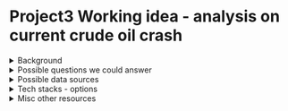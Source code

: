 # Project3 Working idea - analysis on current crude oil crash

<details>
<summary>Background</summary>

## Background info

---

<details>
<summary>Timeline of current crisis</summary>

### Multiple timelines
1. Normal Winter oil consumption in the US
2. Coronavirus begins and how oil prices slumped 
3. Russia walking out of OPEC meetings which caused Saudia Arabia to lower prices but increase production 

https://en.wikipedia.org/wiki/2020_Russia%E2%80%93Saudi_Arabia_oil_price_war

![Oil timelines](https://en.m.wikipedia.org/wiki/File:WTI_price_2019-2020.png)

</details>

----

<details>
<summary>Oil trading basics</summary>
<p>

#### General "How it works" articles: 

- Investopedia "How to invest in oil" - https://www.investopedia.com/ask/answers/08/oil-as-investment.asp
- The Balance "Investing in Oil ETFs" - https://www.thebalance.com/how-to-invest-in-oil-without-getting-your-hands-dirty-1214929
- The Balance "Basics of commodities trading" - https://www.thebalance.com/trading-crude-oil-futures-809351

</p>
</details>

---

<details>
<summary>Crude oil classifications</summary>

https://en.wikipedia.org/wiki/Benchmark_(crude_oil)

### Notes FTA [Crude oil classifications](https://www.thebalance.com/the-basics-of-crude-oil-classification-1182570):
- Many types of crude oil
- Naming is mix of location ("West Texas...") and/or characteristics  (sweet, sour, light, heavy)

Sweet and Sour
- Crude oil with low sulfur content is classified as “sweet.” 
- Crude oil with a higher sulfur content is classified as “sour.” 
- Sulfur content is considered an undesirable characteristic for both processing and end-product quality. 
Therefore, **sweet crude is typically more desirable and valuable than sour crude**. 
West Texas Intermediate (WTI) crude oil is a good example of sweet crude oil, while oil from Canada and the U.S. Gulf Coast tends to be sour.

Light and Heavy
- oil’s relative density, based on the American Petroleum Institute (API) gravity
- Light is inexpensive to produce 
- Heavy crude can’t be produced, transported, and refined by conventional methods

Crude oil futures have a few classifications:
**Light Sweet Crude Oil** is the most popular grade of crude oil being traded because it 
is the easiest to distill into other products and it is traded 
on the New York Mercantile Exchange (NYMEX). 

**Brent Blend Crude** is a grade of oil that is primarily traded in 
London and seeing increased interest. Russia, Saudi Arabia, and the United 
States are the world's three largest oil producers as of 2018.
**Brent is the most widely used benchmark for determining gasoline prices.**

</details>

</details>

<details>
<summary>Possible questions we could answer</summary>

# Possible Questions we could answer
## Historical analysis
* Has there been an impact on [Big Oil](https://en.wikipedia.org/wiki/Big_Oil) valuations as crude oil dropped?
* Which companies are the most/least impacted by crude oil drop?
* How have Americans' 401k plans been impacted - by crude oil drop? By Big Oil value loss?
* What happened in the markets in 1957 before and after the last time oil went negative?
* What were the leading indicators? How could a savvy investor have predicted this?
* What does global politics have to do with this price (Russia vs. Saudi's Arabia)?
* * https://en.wikipedia.org/wiki/2020_Russia%E2%80%93Saudi_Arabia_oil_price_war
* What impact has oil collapse had on the strength of the US dollar?
* What impact has this had on  Saudi Arabia's cash reserves? https://www.bloomberg.com/news/articles/2020-04-28/saudi-central-bank-fx-reserves-plunge-27-billion-in-march

## COVID-19 Related
1. What impact did COVID-19 have on already distressed prices?

## Predicting the future (AI/ML)
1. Do we expect a return to normalcy in Winter as more Americans will likely be at home and require heating 
from oil than likely ever before in history?
2. Do we expect the price of oil to be impacted by re-opening the country?
3. What impact would a second wave of covid-19 have on future oil after a rebound?
4. Are certain parts of the country more important to an oil rebound than others?
5. If COVID-19 never happened, would oil still have gone negative?

## Other tie-ins that might be interesting to explore (aka distractions)
1. Has the demand for solar decreased as oil prices have slumped?

</details>

<details>
<summary>Possible data sources</summary>

# Possible data sources

---

<details><summary>Trading data</summary>

## Trading data
1. **US dollar** vs. xyz currency
1. **Oil futures**
* 1. Oil futures/spot price traded on New York Mercantile Exchange NYMEX
* * [Price of oil](https://en.wikipedia.org/wiki/Price_of_oil)
* * Current oil benchmark is WTI](https://en.wikipedia.org/wiki/Benchmark_(crude_oil))
* 2. [Yahoo Financial tracker](https://finance.yahoo.com/quote/CL%3DF/)
2. **ETF oil funds**
* 1. USO Oil Fund is most popular ([details](http://www.uscfinvestments.com/uso)). 
"The fund's investment objective is to provide daily investment results corresponding to the daily percentage changes of the spot price of West Texas Intermediate (WTI) crude oil to be delivered to Cushing, Oklahoma."
3. **ETF index funds** that are based on oil and energy-based commodities 
* 1. iShares Global Energy Sector Index Fund (IXC)
4. **ETF mutual funds** based on oil and energy 
* 1. T. Rowe Price New Era Fund (PRNEX), an energy-based mutual fund. 
5. **ETF indexes** that track the oil & gas sector
* 1. SPDR S&P Oil & Gas Exploration & Production ETF (XOP)
* 2. iShares Dow Jones U.S. Oil & Gas Exploration & Production Index Fund (IEO)
* 3. Invesco Dynamic Energy Exploration & Production Portfolio (PXE)
* 4. NASDAQ OSX (Philx) - https://www.nasdaq.com/market-activity/index/osx
* 5. https://www.vaneck.com/etf/equity/oih/overview/
6. Big Oil stocks directly
* * From [wikipedia](https://en.wikipedia.org/wiki/Big_Oil) - "The supermajors are considered to be BP, Chevron, Eni, ExxonMobil, Royal Dutch Shell, Total, and ConocoPhillips."

</details>

---

<details><summary>Consumption data</summary>

## Consumption data
* Authoritative 56-page report from International Energy Association releases April 30
* * [Just the highlights/charts from the report](https://iea.blob.core.windows.net/assets/74921671-51f5-4b5d-b88f-cd58b24ae23f/GER2020_PRESS_final.pdf)
* * [The full 56-page report - "Global Energy Review 2020"](https://www.iea.org/news/global-energy-demand-to-plunge-this-year-as-a-result-of-the-biggest-shock-since-the-second-world-war)
* * [High level overview of the report](https://earther.gizmodo.com/these-5-charts-show-how-the-coronavirus-is-affecting-gl-1843179990)
* * [IEA press release - "Global energy demand to plunge this year as a result of the biggest shock since the Second World War"](https://www.iea.org/news/global-energy-demand-to-plunge-this-year-as-a-result-of-the-biggest-shock-since-the-second-world-war)
* * Money quotes FTA:
* * * "Based on an analysis of more than 100 days of real data so far this year, the IEA’s Global Energy Review includes estimates for how energy consumption and carbon dioxide (CO2) emissions trends are likely to evolve over the rest of 2020."
* * * "This is a historic shock to the entire energy world. Amid today’s unparalleled health and economic crises, the plunge in demand for nearly all major fuels is staggering, especially for coal, oil and gas. Only renewables are holding up during the previously unheard-of slump in electricity use,” said Dr Fatih Birol, the IEA Executive Director. “It is still too early to determine the longer-term impacts, but the energy industry that emerges from this crisis will be significantly different from the one that came before.”
* * * "The report projects that energy demand will fall 6% in 2020 – seven times the decline after the 2008 global financial crisis. In absolute terms, the decline is unprecedented – the equivalent of losing the entire energy demand of India, the world’s third largest energy consumer. "
* * * "... global energy-related CO2 emissions are set to fall by almost 8% in 2020, reaching their lowest level since 2010. This would be the largest decrease in emissions ever recorded"

</details>

---

<details><summary>Map-related data</summary>

## Map-related data
1. Apple Maps mobility dataset - https://www.apple.com/covid19/mobility

</details>

---

</details>


<details>
<summary>Tech stacks - options</summary>

# Tech Stacks
<details><summary>Data Sources</summary>

---

## Data Sources 
### Quandl API
Pros: easy as it has its own [native Python module](https://www.quandl.com/tools/python), has good licensing and docs, plenty of example apps w Flask

**Global oil consumption statistics**
* https://www.ceicdata.com/en/indicator/china/oil-consumption

**OpenWeather** for Winter consumption/temperature overlay w map?

</details>

---

<details><summary>Example reference apps</summary>

#### Example apps
* [Docker image w Flask, quandl](http://blog.statisticalfx.com/2019/04/30/48/)
* [Example Heroku deployed Flask app](https://github.com/samuelgthorpe/hello-flask) (4 yrs old though)

</details>

<details><summary>Python libraries</summary>

## Python libraries to consider
[Nice list of ten python finance analysis libraries](https://www.activestate.com/blog/top-10-python-packages-for-finance-and-financial-modeling/)

[List of a bunch of market-related libraries](https://awesomeopensource.com/project/wilsonfreitas/awesome-quant)

**TA-Lib** - 200+ market analysis methods in one handy `pip install TA-lib` module
[github repo](https://towardsdatascience.com/python-for-finance-dash-by-plotly-ccf84045b8be)

**PyFolio** - both as an EDA tool but also to generate charts dynamically [github repo](https://github.com/quantopian/pyfolio/tree/master/pyfolio)

**ppsmatrix** as an alternative to correlation matrix
* [Examples and how to](https://towardsdatascience.com/rip-correlation-introducing-the-predictive-power-score-3d90808b9598)

</details>

---

<details><summary>JavaScript frameworks to look at</summary>

## Javascript Frameworks
**AzleJS** - looks interesting. Complete dashboard app using d3 here: https://towardsdatascience.com/combining-d3-with-kedion-graduating-from-toy-visuals-to-real-applications-92bf7c3cc713

**React** - I'd love to learn. Super easy to deploy

</details>

---

<details><summary>Interactive data visualizations</summary>

## Interactive Data Visualization (JavaScript)
**d3** is incredibly powerful. d3 Stock market charting examples:
Walkthroughs of various types of charts and syntax in d3:
* Dashboard examples: [db1](https://blog.scottlogic.com/2018/09/21/d3-financial-chart.html) - [db 2](https://www.freecodecamp.org/news/how-to-build-historical-price-charts-with-d3-js-72214aaf6ba3/)
* Stacked area charts: [chart 1](https://observablehq.com/@d3/stacked-bar-chart)
* [The big list of d3 demos - interactive](https://christopheviau.com/d3list/gallery.html)
* [The big list of d3 demos - bulleted](https://christopheviau.com/d3list/)

**TechanJS** - not as known/powerful as d3 but new-to-us so maybe bonus worthy 
* [home page](http://techanjs.org/)
* [samples page](https://github.com/andredumas/techan.js/wiki/Gallery)

**plotlyjs ** is built on top of d3
* [home page](https://plotly.com/javascript/)
* [samples page](https://plotly.com/javascript/financial-charts/)

**ZingChart** is a powerful JavaScript library. We used it in our last team project
Tons of features and can create interactive dashboards 
* [home page](https://www.zingchart.com/)
* [samples page](https://www.zingchart.com/gallery)

</details>

---

<details><summary>Database</summary>

## Database
Tricky as we have to get hosting somewhere. Could have Flask create Pandas Dataframe, save that to SQLite locally, then retrieve data from that 

</details>

---

<details><summary>Hosting</summary>

## Hosting - Visualizations
Several sites will host and serve your JavaScript layer
 
**observable platform**
* * [How to deploy d3 visualizations on the observable platform](https://towardsdatascience.com/creating-web-applications-with-d3-observable-d5c53467ff12)

**plotly dash platform**
* https://plotly.com/dash/

**Flourish**
* https://flourish.studio

## Hosting - data

**Kaggle**

**data.world** 

## Hosting - App
Python app on Heroku? Maybe Azure free?

</details>

---

</details>

<details>
<summary>Misc other resources</summary>

### Misc other resources 
* **Yahoo Finance API** is an Open source Python module [yahoofinancials](https://github.com/JECSand/yahoofinancials)
* [Example app 1](https://pypi.org/project/yahoofinancials/)
* [Beginner article/example](https://github.com/KDIncognito/YahooFinance)
* **JP Morgan's Big Data and AI Strategy (2018](https://faculty.sites.uci.edu/pjorion/files/2018/05/JPM-2017-MachineLearningInvestments.pdf)

</summary>
